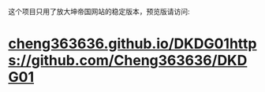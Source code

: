 这个项目只用了放大坤帝国网站的稳定版本，预览版请访问:
# [cheng363636.github.io/DKDG01](https://github.com/Cheng363636/DKDG01)https://github.com/Cheng363636/DKDG01
